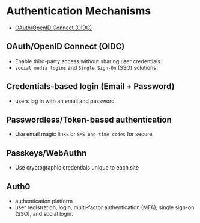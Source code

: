 # Authentication Mechanisms

- [OAuth/OpenID Connect (OIDC)](#auth0)

## OAuth/OpenID Connect (OIDC)

- Enable third-party access without sharing user credentials.
- `social media logins` and `Single Sign-On` (SSO) solutions

## Credentials-based login (Email + Password)

- users log in with an email and password.

## Passwordless/Token-based authentication

- Use email magic links or `SMS one-time codes` for secure

## Passkeys/WebAuthn

- Use cryptographic credentials unique to each site

## Auth0

- authentication platform
- user registration, login, multi-factor authentication (MFA), single sign-on (SSO), and social login.
